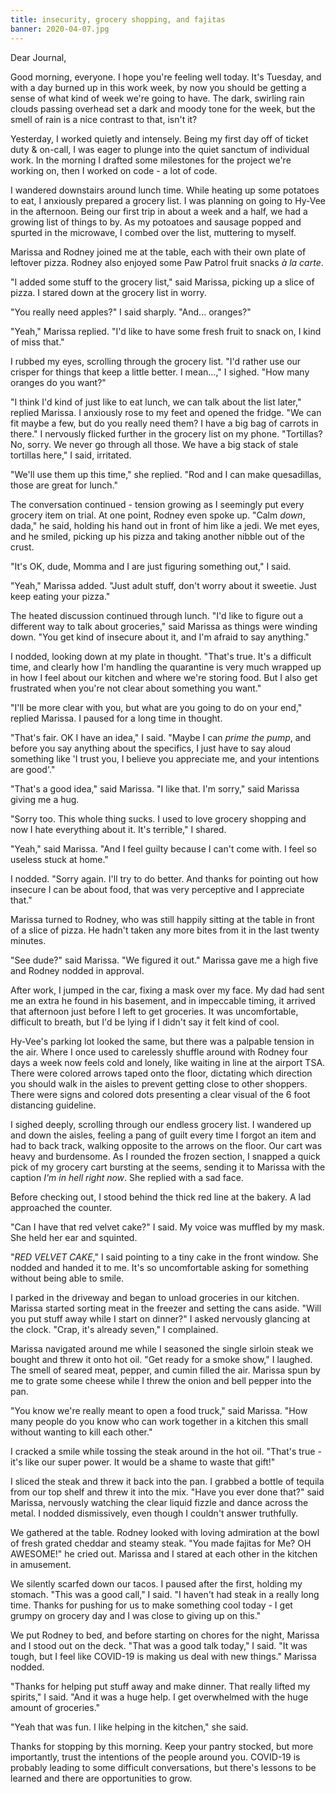 ```yaml
---
title: insecurity, grocery shopping, and fajitas
banner: 2020-04-07.jpg
---
```


Dear Journal,

Good morning, everyone.  I hope you're feeling well today.  It's
Tuesday, and with a day burned up in this work week, by now you should
be getting a sense of what kind of week we're going to have.  The
dark, swirling rain clouds passing overhead set a dark and moody tone
for the week, but the smell of rain is a nice contrast to that, isn't
it?

Yesterday, I worked quietly and intensely.  Being my first day off of
ticket duty & on-call, I was eager to plunge into the quiet sanctum of
individual work.  In the morning I drafted some milestones for the
project we're working on, then I worked on code - a lot of code.

I wandered downstairs around lunch time.  While heating up some
potatoes to eat, I anxiously prepared a grocery list.  I was planning
on going to Hy-Vee in the afternoon.  Being our first trip in about a
week and a half, we had a growing list of things to by.  As my
potoatoes and sausage popped and spurted in the microwave, I combed
over the list, muttering to myself.

Marissa and Rodney joined me at the table, each with their own plate
of leftover pizza.  Rodney also enjoyed some Paw Patrol fruit snacks
_à la carte_.

"I added some stuff to the grocery list," said Marissa, picking up a
slice of pizza.  I stared down at the grocery list in worry.

"You really need apples?" I said sharply.  "And... oranges?"

"Yeah," Marissa replied.  "I'd like to have some fresh fruit to snack
on, I kind of miss that."

I rubbed my eyes, scrolling through the grocery list.  "I'd rather use
our crisper for things that keep a little better.  I mean...," I
sighed.  "How many oranges do you want?"

"I think I'd kind of just like to eat lunch, we can talk about the
list later," replied Marissa.  I anxiously rose to my feet and opened
the fridge.  "We can fit maybe a few, but do you really need them?  I
have a big bag of carrots in there."  I nervously flicked further in
the grocery list on my phone.  "Tortillas?  No, sorry.  We never go
through all those.  We have a big stack of stale tortillas here," I
said, irritated.

"We'll use them up this time," she replied.  "Rod and I can make
quesadillas, those are great for lunch."

The conversation continued - tension growing as I seemingly put every
grocery item on trial.  At one point, Rodney even spoke up.  "Calm
_down_, dada," he said, holding his hand out in front of him like a
jedi.  We met eyes, and he smiled, picking up his pizza and taking
another nibble out of the crust.

"It's OK, dude, Momma and I are just figuring something out," I said.

"Yeah," Marissa added.  "Just adult stuff, don't worry about it
sweetie.  Just keep eating your pizza."

The heated discussion continued through lunch.  "I'd like to figure
out a different way to talk about groceries," said Marissa as things
were winding down.  "You get kind of insecure about it, and I'm afraid
to say anything."

I nodded, looking down at my plate in thought.  "That's true.  It's a
difficult time, and clearly how I'm handling the quarantine is very
much wrapped up in how I feel about our kitchen and where we're
storing food.  But I also get frustrated when you're not clear about
something you want."

"I'll be more clear with you, but what are you going to do on your
end," replied Marissa.  I paused for a long time in thought.

"That's fair.  OK I have an idea," I said.  "Maybe I can _prime the
pump_, and before you say anything about the specifics, I just have to
say aloud something like 'I trust you, I believe you appreciate me,
and your intentions are good'."

"That's a good idea," said Marissa.  "I like that.  I'm sorry," said
Marissa giving me a hug.

"Sorry too.  This whole thing sucks.  I used to love grocery shopping
and now I hate everything about it.  It's terrible," I shared.

"Yeah," said Marissa.  "And I feel guilty because I can't come with.
I feel so useless stuck at home."

I nodded.  "Sorry again.  I'll try to do better.  And thanks for
pointing out how insecure I can be about food, that was very
perceptive and I appreciate that."

Marissa turned to Rodney, who was still happily sitting at the table
in front of a slice of pizza.  He hadn't taken any more bites from it
in the last twenty minutes.

"See dude?" said Marissa.  "We figured it out."  Marissa gave me a
high five and Rodney nodded in approval.

After work, I jumped in the car, fixing a mask over my face.  My dad
had sent me an extra he found in his basement, and in impeccable
timing, it arrived that afternoon just before I left to get
groceries.  It was uncomfortable, difficult to breath, but I'd be
lying if I didn't say it felt kind of cool.

Hy-Vee's parking lot looked the same, but there was a palpable tension
in the air.  Where I once used to carelessly shuffle around with
Rodney four days a week now feels cold and lonely, like waiting in
line at the airport TSA.  There were colored arrows taped onto the
floor, dictating which direction you should walk in the aisles to
prevent getting close to other shoppers.  There were signs and colored
dots presenting a clear visual of the 6 foot distancing guideline.

I sighed deeply, scrolling through our endless grocery list.  I
wandered up and down the aisles, feeling a pang of guilt every time I
forgot an item and had to back track, walking opposite to the arrows
on the floor.  Our cart was heavy and burdensome.  As I rounded the
frozen section, I snapped a quick pick of my grocery cart bursting at
the seems, sending it to Marissa with the caption _I'm in hell right
now_.  She replied with a sad face.

Before checking out, I stood behind the thick red line at the
bakery.  A lad approached the counter.

"Can I have that red velvet cake?" I said.  My voice was muffled by my
mask.  She held her ear and squinted.

"_RED VELVET CAKE_," I said pointing to a tiny cake in the front
window.  She nodded and handed it to me.  It's so uncomfortable asking
for something without being able to smile.

I parked in the driveway and began to unload groceries in our kitchen.
Marissa started sorting meat in the freezer and setting the cans
aside.  "Will you put stuff away while I start on dinner?" I asked
nervously glancing at the clock.  "Crap, it's already seven," I
complained.

Marissa navigated around me while I seasoned the single sirloin steak
we bought and threw it onto hot oil.  "Get ready for a smoke show," I
laughed.  The smell of seared meat, pepper, and cumin filled the air.
Marissa spun by me to grate some cheese while I threw the onion and
bell pepper into the pan.

"You know we're really meant to open a food truck," said Marissa.
"How many people do you know who can work together in a kitchen this
small without wanting to kill each other."

I cracked a smile while tossing the steak around in the hot oil.
"That's true - it's like our super power.  It would be a shame to
waste that gift!"

I sliced the steak and threw it back into the pan.  I grabbed a bottle
of tequila from our top shelf and threw it into the mix.  "Have you
ever done that?" said Marissa, nervously watching the clear liquid
fizzle and dance across the metal.  I nodded dismissively, even though
I couldn't answer truthfully.

We gathered at the table.  Rodney looked with loving admiration at the
bowl of fresh grated cheddar and steamy steak.  "You made fajitas for
Me?  OH AWESOME!" he cried out.  Marissa and I stared at each other in
the kitchen in amusement.

We silently scarfed down our tacos.  I paused after the first, holding
my stomach.  "This was a good call," I said.  "I haven't had steak in
a really long time.  Thanks for pushing for us to make something cool
today - I get grumpy on grocery day and I was close to giving up on
this."

We put Rodney to bed, and before starting on chores for the night,
Marissa and I stood out on the deck.  "That was a good talk today," I
said.  "It was tough, but I feel like COVID-19 is making us deal with
new things."  Marissa nodded.

"Thanks for helping put stuff away and make dinner.  That really
lifted my spirits," I said.  "And it was a huge help.  I get
overwhelmed with the huge amount of groceries."

"Yeah that was fun.  I like helping in the kitchen," she said.

Thanks for stopping by this morning.  Keep your pantry stocked, but
more importantly, trust the intentions of the people around you.
COVID-19 is probably leading to some difficult conversations, but
there's lessons to be learned and there are opportunities to grow.
